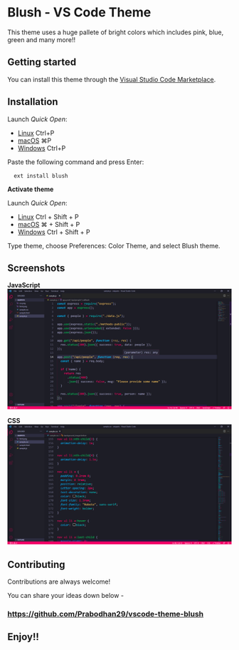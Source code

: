 # Blush - VS Code Theme

This theme uses a huge pallete of bright colors which includes pink, blue, green and many more!!

## Getting started

You can install this theme through the [Visual Studio Code Marketplace](https://marketplace.visualstudio.com/).

## Installation

Launch _Quick Open_:

- [Linux](https://code.visualstudio.com/shortcuts/keyboard-shortcuts-linux.pdf) Ctrl+P
- [macOS](https://code.visualstudio.com/shortcuts/keyboard-shortcuts-macos.pdf) ⌘P
- [Windows](https://code.visualstudio.com/shortcuts/keyboard-shortcuts-windows.pdf) Ctrl+P

Paste the following command and press Enter:

```
  ext install blush
```
**Activate theme**

Launch _Quick Open_:

- [Linux](https://code.visualstudio.com/shortcuts/keyboard-shortcuts-linux.pdf) Ctrl + Shift + P
- [macOS](https://code.visualstudio.com/shortcuts/keyboard-shortcuts-macos.pdf) ⌘ + Shift + P
- [Windows](https://code.visualstudio.com/shortcuts/keyboard-shortcuts-windows.pdf) Ctrl + Shift + P

Type theme, choose Preferences: Color Theme, and select Blush theme.

## Screenshots

**JavaScript**
![JS Screenshot](images/js.png)

**CSS**
![CSS Screenshot](images/css.png)

  

## Contributing

Contributions are always welcome!

You can share your ideas down below -

### https://github.com/Prabodhan29/vscode-theme-blush

## **Enjoy!!**
